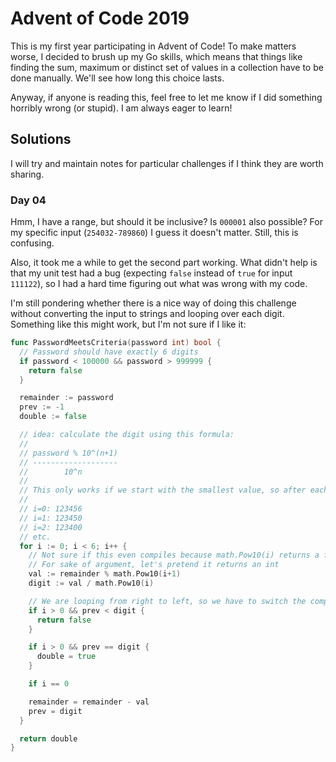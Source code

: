 # Advent of Code 2019

This is my first year participating in Advent of Code! To make matters worse, I decided to brush up my Go skills, which means that things like finding the sum, maximum or distinct set of values in a collection have to be done manually. We'll see how long this choice lasts.

Anyway, if anyone is reading this, feel free to let me know if I did something horribly wrong (or stupid). I am always eager to learn!

## Solutions

I will try and maintain notes for particular challenges if I think they are worth sharing.

### Day 04

Hmm, I have a range, but should it be inclusive? Is `000001` also possible? For my specific input (`254032-789860`) I guess it doesn't matter. Still, this is confusing.

Also, it took me a while to get the second part working. What didn't help is that my unit test had a bug (expecting `false` instead of `true` for input `111122`), so I had a hard time figuring out what was wrong with my code.

I'm still pondering whether there is a nice way of doing this challenge without converting the input to strings and looping over each digit. Something like this might work, but I'm not sure if I like it:

```go
func PasswordMeetsCriteria(password int) bool {
  // Password should have exactly 6 digits
  if password < 100000 && password > 999999 {
    return false
  }

  remainder := password
  prev := -1
  double := false

  // idea: calculate the digit using this formula:
  //
  // password % 10^(n+1)
  // -------------------
  //        10^n
  //
  // This only works if we start with the smallest value, so after each iteration the remainder will be:
  //
  // i=0: 123456
  // i=1: 123450
  // i=2: 123400
  // etc.
  for i := 0; i < 6; i++ {
    // Not sure if this even compiles because math.Pow10(i) returns a float.
    // For sake of argument, let's pretend it returns an int
    val := remainder % math.Pow10(i+1)
    digit := val / math.Pow10(i)

    // We are looping from right to left, so we have to switch the comparison from > to <
    if i > 0 && prev < digit {
      return false
    }

    if i > 0 && prev == digit {
      double = true
    }

    if i == 0

    remainder = remainder - val
    prev = digit
  }

  return double
}
```
